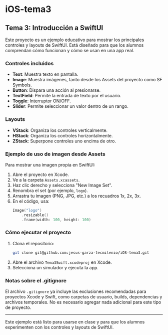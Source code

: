 # iOS-tema3

## Tema 3: Introducción a SwiftUI

Este proyecto es un ejemplo educativo para mostrar los principales controles y layouts de SwiftUI. Está diseñado para que los alumnos comprendan cómo funcionan y cómo se usan en una app real.

### Controles incluidos
- **Text**: Muestra texto en pantalla.
- **Image**: Muestra imágenes, tanto desde los Assets del proyecto como SF Symbols.
- **Button**: Dispara una acción al presionarse.
- **TextField**: Permite la entrada de texto por el usuario.
- **Toggle**: Interruptor ON/OFF.
- **Slider**: Permite seleccionar un valor dentro de un rango.

### Layouts
- **VStack**: Organiza los controles verticalmente.
- **HStack**: Organiza los controles horizontalmente.
- **ZStack**: Superpone controles uno encima de otro.

### Ejemplo de uso de imagen desde Assets
Para mostrar una imagen propia en SwiftUI:
1. Abre el proyecto en Xcode.
2. Ve a la carpeta `Assets.xcassets`.
3. Haz clic derecho y selecciona "New Image Set".
4. Renombra el set (por ejemplo, `logo`).
5. Arrastra tu imagen (PNG, JPG, etc.) a los recuadros 1x, 2x, 3x.
6. En el código, usa:
   ```swift
   Image("logo")
       .resizable()
       .frame(width: 100, height: 100)
   ```

### Cómo ejecutar el proyecto
1. Clona el repositorio:
   ```sh
   git clone git@github.com:jesus-garza-tecmilenio/iOS-tema3.git
   ```
2. Abre el archivo `Tema3Swift.xcodeproj` en Xcode.
3. Selecciona un simulador y ejecuta la app.

### Notas sobre el .gitignore
El archivo `.gitignore` ya incluye las exclusiones recomendadas para proyectos Xcode y Swift, como carpetas de usuario, builds, dependencias y archivos temporales. No es necesario agregar nada adicional para este tipo de proyecto.

---

Este ejemplo está listo para usarse en clase y para que los alumnos experimenten con los controles y layouts de SwiftUI.
